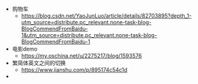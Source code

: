 - 购物车
  - https://blog.csdn.net/YaoJunLuo/article/details/82703895?depth_1-utm_source=distribute.pc_relevant.none-task-blog-BlogCommendFromBaidu-1&utm_source=distribute.pc_relevant.none-task-blog-BlogCommendFromBaidu-1
- 电影demo
  - https://my.oschina.net/u/2275217/blog/1593576
- 繁简体英文之间的切换
  - https://www.jianshu.com/p/895174c54c1d
- 